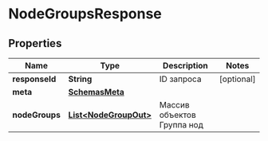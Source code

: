 

# NodeGroupsResponse


## Properties

| Name | Type | Description | Notes |
|------------ | ------------- | ------------- | -------------|
|**responseId** | **String** | ID запроса |  [optional] |
|**meta** | [**SchemasMeta**](SchemasMeta.md) |  |  |
|**nodeGroups** | [**List&lt;NodeGroupOut&gt;**](NodeGroupOut.md) | Массив объектов Группа нод |  |



